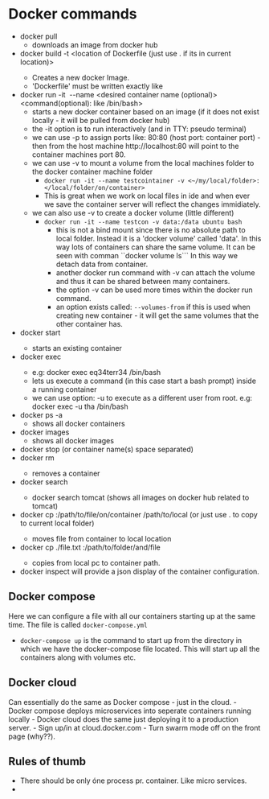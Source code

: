 # Docker commands
- docker pull <image name>
    - downloads an image from docker hub
- docker build -t <some image name> <location of Dockerfile (just use . if its in current location)>
    - Creates a new docker Image.
    - 'Dockerfile' must be written exactly like 
- docker run -it <image name> --name <desired container name (optional)> <command(optional): like /bin/bash>
    - starts a new docker container based on an image (if it does not exist locally - it will be pulled from docker hub)
    - the -it option is to run interactively (and in TTY: pseudo terminal)
    - we can use -p to assign ports like: 80:80 (host port: container port) - then from the host machine http://localhost:80 will point to the container machines port 80.
    - we can use -v to mount a volume from the local machines folder to the docker container machine folder
        - ```docker run -it --name testcointainer -v <~/my/local/folder>:</local/folder/on/container>```
        - This is great when we work on local files in ide and when ever we save the container server will reflect the changes immidiately.
    - we can also use -v to create a docker volume (little different)
        - ```docker run -it --name testcon -v data:/data ubuntu bash```
            - this is not a bind mount since there is no absolute path to local folder. Instead it is a 'docker volume' called 'data'. In this way lots of containers can share the same volume. It can be seen with comman ``docker volume ls```
            In this way we detach data from container.
            - another docker run command with -v can attach the volume and thus it can be shared between many containers.
            - the option -v can be used more times within the docker run command.
            - an option exists called: `--volumes-from` <other container> if this is used when creating new container - it will get the same volumes that the other container has.
- docker start <container name>
    - starts an existing container
- docker exec <container name> <command>
    - e.g: docker exec eq34terr34 /bin/bash
    - lets us execute a command (in this case start a bash prompt) inside a running container
    - we can use option: -u <username> to execute as a different user from root. e.g: docker exec <container name> -u tha /bin/bash
- docker ps -a
    - shows all docker containers
- docker images
    - shows all docker images
- docker stop <container id> (or container name(s) space separated)
- docker rm <container id> 
    - removes a container
- docker search <options> <search term>
    - docker search tomcat (shows all images on docker hub related to tomcat)
- docker cp <container name>:/path/to/file/on/container /path/to/local (or just use . to copy to current local folder)   
    - moves file from container to local location
- docker cp ./file.txt <container name>:/path/to/folder/and/file
    - copies from local pc to container path.
- docker inspect <container name> will provide a json display of the container configuration.

## Docker compose
Here we can configure a file with all our containers starting up at the same time. The file is called `docker-compose.yml`
- `docker-compose up` is the command to start up from the directory in which we have the docker-compose file located. This will start up all the containers along with volumes etc.

## Docker cloud
Can essentially do the same as Docker compose - just in the cloud. 
    - Docker compose deploys microservices into seperate containers running locally
    - Docker cloud does the same just deploying it to a production server.
    - Sign up/in at cloud.docker.com
    - Turn swarm mode off on the front page (why??).
    

## Rules of thumb
- There should be only óne process pr. container. Like micro services.
- 
    
